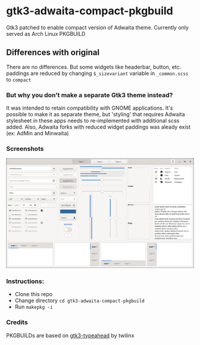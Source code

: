 # gtk3-adwaita-compact-pkgbuild
Gtk3 patched to enable compact version of Adwaita theme. Currently only served as Arch Linux PKGBUILD

## Differences with original
There are no differences. But some widgets like headerbar, button, etc. paddings are reduced by changing `$_sizevariant` variable in `_common.scss` to `compact` 

### But why you don't make a separate Gtk3 theme instead?
It was intended to retain compatibility with GNOME applications. It's possible to make it as separate theme, but 'styling' that requires Adwaita stylesheet in these apps needs to re-implemented with additional scss added. Also, Adwaita forks with reduced widget paddings was aleady exist (ex: AdMin and Minwaita)

### Screenshots
![Screenshots](ss.png)

### Instructions:
- Clone this repo
- Change directory `cd gtk3-adwaita-compact-pkgbuild`
- Run `makepkg -i`

### Credits
PKGBUILDs are based on [gtk3-typeahead](https://aur.archlinux.org/packages/gtk3-typeahead/) by twilinx

